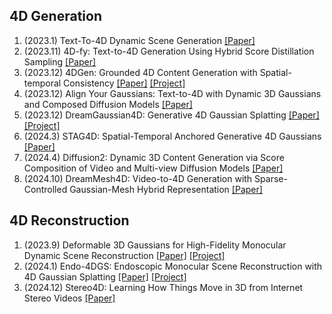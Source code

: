 ## 4D Generation

1. (2023.1) Text-To-4D Dynamic Scene Generation [[Paper]](https://arxiv.org/abs/2301.11280)
2. (2023.11) 4D-fy: Text-to-4D Generation Using Hybrid Score Distillation Sampling [[Paper]](https://arxiv.org/abs/2311.17984)
3. (2023.12) 4DGen: Grounded 4D Content Generation with Spatial-temporal Consistency [[Paper]](https://arxiv.org/abs/2312.17225) [[Project]](https://vita-group.github.io/4DGen/)
4. (2023.12) Align Your Gaussians: Text-to-4D with Dynamic 3D Gaussians and Composed Diffusion Models [[Paper]](https://arxiv.org/abs/2312.13763)
5. (2023.12) DreamGaussian4D: Generative 4D Gaussian Splatting [[Paper]](https://arxiv.org/abs/2312.17142) [[Project]](https://jiawei-ren.github.io/projects/dreamgaussian4d/)
6. (2024.3) STAG4D: Spatial-Temporal Anchored Generative 4D Gaussians [[Paper]](https://arxiv.org/abs/2403.14939)
7. (2024.4) Diffusion2: Dynamic 3D Content Generation via Score Composition of Video and Multi-view Diffusion Models [[Paper]](https://arxiv.org/abs/2404.02148)
8. (2024.10) DreamMesh4D: Video-to-4D Generation with Sparse-Controlled Gaussian-Mesh Hybrid Representation [[Paper]](https://arxiv.org/abs/2410.06756)



## 4D Reconstruction

1. (2023.9) Deformable 3D Gaussians for High-Fidelity Monocular Dynamic Scene Reconstruction [[Paper]](https://arxiv.org/abs/2309.13101) [[Project]](https://github.com/ingra14m/Deformable-3DGaussians)
2. (2024.1) Endo-4DGS: Endoscopic Monocular Scene Reconstruction with 4D Gaussian Splatting [[Paper]](https://arxiv.org/abs/2401.16416) [[Project]](https://github.com/lastbasket/Endo-4DGS)
3. (2024.12) Stereo4D: Learning How Things Move in 3D from Internet Stereo Videos [[Paper]](https://arxiv.org/pdf/2412.09621) 